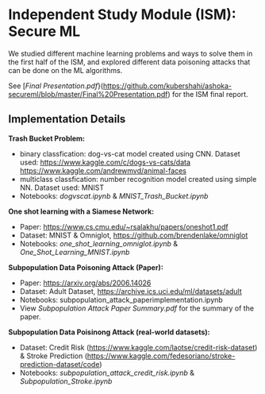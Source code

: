 # Independent Study Module (ISM): Secure ML

We studied different machine learning problems and ways to solve them in the first half of the ISM, and explored different data poisoning attacks that can be done on the ML algorithms. 

See [*Final Presentation.pdf*}(https://github.com/kubershahi/ashoka-secureml/blob/master/Final%20Presentation.pdf) for the ISM final report.

## Implementation Details

**Trash Bucket Problem:**
- binary classfication: dog-vs-cat model created using CNN. Dataset used: https://www.kaggle.com/c/dogs-vs-cats/data https://www.kaggle.com/andrewmvd/animal-faces
- multiclass classfication: number recognition model created using simple NN. Dataset used: MNIST
- Notebooks: *dogvscat.ipynb* & *MNIST_Trash_Bucket.ipynb*

**One shot learning with a Siamese Network:**
- Paper: https://www.cs.cmu.edu/~rsalakhu/papers/oneshot1.pdf
- Dataset: MNIST & Omniglot, https://github.com/brendenlake/omniglot
- Notebooks: *one_shot_learning_omniglot.ipynb* & *One_Shot_Learning_MNIST.ipynb*

**Subpopulation Data Poisoning Attack (Paper):**
- Paper: https://arxiv.org/abs/2006.14026
- Dataset: Adult Dataset, https://archive.ics.uci.edu/ml/datasets/adult
- Notebooks: subpopulation_attack_paperimplementation.ipynb
- View *Subpopulation Attack Paper Summary.pdf* for the summary of the paper.

**Subpopulation Data Poisinong Attack (real-world datasets):**
- Dataset: Credit Risk (https://www.kaggle.com/laotse/credit-risk-dataset) & Stroke Prediction (https://www.kaggle.com/fedesoriano/stroke-prediction-dataset/code)
- Notebooks: *subpopulation_attack_credit_risk.ipynb* & *Subpopulation_Stroke.ipynb* 
